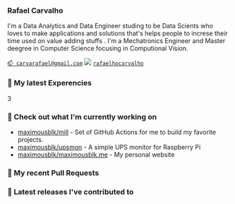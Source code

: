 ### Rafael Carvalho 
I'm a Data Analytics and Data Engineer studing to be Data Scients who loves to make applications and solutions that's helps people to increse their time used on value adding stuffs
. I'm a Mechatronics Engineer and Master deegree in Computer Science focusing in Computional Vision.

[`📫 carvarafael@gmail.com`](mailto:carvarafael@gmail.com)
<img src="https://img.shields.io/badge/LinkedIn-0077B5?style=for-the-badge&logo=linkedin&logoColor=white" /> [`rafaelhocarvalho`](https://www.linkedin.com/in/rafaelhocarvalho/)

### 🌱 My latest Experencies
3
### 👷 Check out what I'm currently working on

- [maximousblk/mill](https://github.com/maximousblk/mill) - Set of GitHub Actions for me to build my favorite projects.
- [maximousblk/upsmon](https://github.com/maximousblk/upsmon) - A simple UPS monitor for Raspberry Pi
- [maximousblk/maximousblk.me](https://github.com/maximousblk/maximousblk.me) - My personal website

### 🔨 My recent Pull Requests


### 🔭 Latest releases I've contributed to
